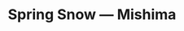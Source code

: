 ---
ref: sol-010-0044
title: ["Spring Snow — Mishima"]
author_name: null
publisher: ["Penguin Books"]
year: "y1976"
origin: ["United-States"]
formats: ["book-cover"]
disciplines: ["graphic-design"]
tags:
layout: artifact
status: ["scan"]
published: false
int_published: false
image_count:
date_added: 2023-06-16
batch:
---